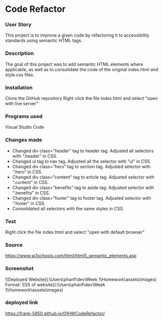# Code Refactor

### User Story

This project is to improve a given code by refactoring it to accessibility standards using semantic HTML tags.

### Description

The goal of this project was to add semantic HTML elements where applicable, as well as to consolidate the code of the original index.html and style.css files.

### Installation

Clone the GitHub repository
Right click the file index.html and select "open with live server"

### Programs used

Visual Studio Code

### Changes made

- Changed div class=”header” tag to header tag. Adjusted all selectors with “.header” in CSS.
- Changed ul tag to nav tag. Adjusted all the selector with “ul” in CSS.
- Changed div class=”hero” tag to section tag. Adjusted selector with “.hero” in CSS.
- Changed div class=”content” tag to article tag. Adjusted selector with “.content” in CSS.
- Changed div class=”benefits” tag to aside tag. Adjusted selector with ".benefits” in CSS.
- Changed div class=”footer” tag to footer tag. Adjusted selector with “.footer” in CSS.
- Consolidated all selectors with the same styles in CSS.

### Test

Right click the file index.html and select "open with default browser"

### Source

https://www.w3schools.com/html/html5_semantic_elements.asp

### Screenshot

![Deployed Website](:\Users\phanf\dev\Week 1\Homework\assets\images)
Format: ![SS of website](:\Users\phanf\dev\Week 1\Homework\assets\images)

### deployed link

https://frank-5850.github.io/01HWCodeRefactor/
